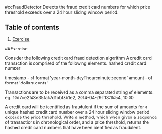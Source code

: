 #ccFraudDetector
Detects the fraud credit card numbers for which price threshold exceeds over a 24 hour sliding window period.


## Table of contents
1) [Exercise](#Exercise)





##Exercise

Consider the following credit card fraud detection algorithm A credit card transaction is comprised of the following elements. hashed credit card number

timestamp - of format 'year-month-dayThour:minute:second' amount - of format 'dollars.cents'

Transactions are to be received as a comma separated string of elements. eg. 10d7ce2f43e35fa57d1bbf8b1e2, 2014-04-29T13:15:54, 10.00

A credit card will be identified as fraudulent if the sum of amounts for a unique hashed credit card number over a 24 hour sliding window period exceeds the price threshold. Write a method, which when given a sequence of transactions in chronological order, and a price threshold, returns the hashed credit card numbers that have been identified as fraudulent.